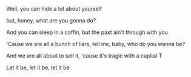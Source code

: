 Well, you can hide a lot about yourself

but, honey, what are you gonna do?

And you can sleep in a coffin, but the past ain't through with you

'Cause we are all a bunch of liars, tell me, baby, who do you wanna be?

And we are all about to sell it, 'cause it's tragic with a capital T

Let it be, let it be, let it be
